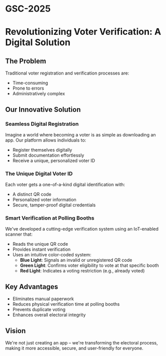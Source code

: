 # GSC-2025

# Revolutionizing Voter Verification: A Digital Solution

## The Problem
Traditional voter registration and verification processes are:
- Time-consuming
- Prone to errors
- Administratively complex

## Our Innovative Solution

### Seamless Digital Registration
Imagine a world where becoming a voter is as simple as downloading an app. Our platform allows individuals to:
- Register themselves digitally
- Submit documentation effortlessly
- Receive a unique, personalized voter ID

### The Unique Digital Voter ID
Each voter gets a one-of-a-kind digital identification with:
- A distinct QR code
- Personalized voter information
- Secure, tamper-proof digital credentials

### Smart Verification at Polling Booths
We've developed a cutting-edge verification system using an IoT-enabled scanner that:
- Reads the unique QR code
- Provides instant verification
- Uses an intuitive color-coded system:
  - **Blue Light**: Signals an invalid or unregistered QR code
  - **Green Light**: Confirms voter eligibility to vote at that specific booth
  - **Red Light**: Indicates a voting restriction (e.g., already voted)

## Key Advantages
- Eliminates manual paperwork
- Reduces physical verification time at polling booths
- Prevents duplicate voting
- Enhances overall electoral integrity

## Vision 
We're not just creating an app – we're transforming the electoral process, making it more accessible, secure, and user-friendly for everyone.
